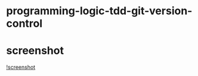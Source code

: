 # programming-logic-tdd-git-version-control



# screenshot
[!screenshot](https://raw.githubusercontent.com/Samuel027/programming-logic-tdd-git-version-control/master/ScreenshotOfTests.png)
